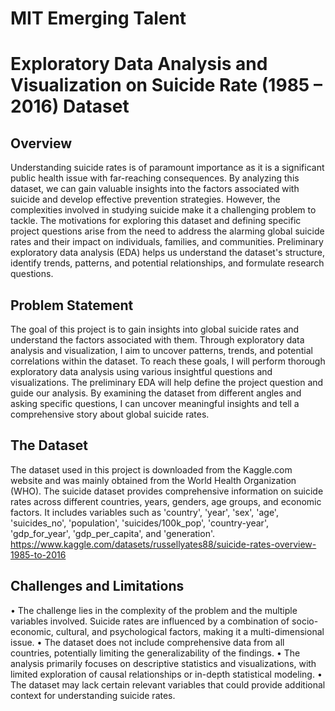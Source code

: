 # MIT Emerging Talent
# Exploratory Data Analysis and Visualization on Suicide Rate (1985 – 2016) Dataset
## Overview
Understanding suicide rates is of paramount importance as it is a significant public health issue with far-reaching consequences. By analyzing this dataset, we can gain valuable insights into the factors associated with suicide and develop effective prevention strategies. However, the complexities involved in studying suicide make it a challenging problem to tackle.
The motivations for exploring this dataset and defining specific project questions arise from the need to address the alarming global suicide rates and their impact on individuals, families, and communities. Preliminary exploratory data analysis (EDA) helps us understand the dataset's structure, identify trends, patterns, and potential relationships, and formulate research questions.

## Problem Statement
The goal of this project is to gain insights into global suicide rates and understand the factors associated with them. Through exploratory data analysis and visualization, I aim to uncover patterns, trends, and potential correlations within the dataset.
To reach these goals, I will perform thorough exploratory data analysis using various insightful questions and visualizations. The preliminary EDA will help define the project question and guide our analysis. By examining the dataset from different angles and asking specific questions, I can uncover meaningful insights and tell a comprehensive story about global suicide rates.

## The Dataset
The dataset used in this project is downloaded from the Kaggle.com website and was mainly obtained from the World Health Organization (WHO).
The suicide dataset provides comprehensive information on suicide rates across different countries, years, genders, age groups, and economic factors. It includes variables such as 'country', 'year', 'sex', 'age', 'suicides_no', 'population', 'suicides/100k_pop', 'country-year', 'gdp_for_year', 'gdp_per_capita', and 'generation'.
https://www.kaggle.com/datasets/russellyates88/suicide-rates-overview-1985-to-2016

## Challenges and Limitations
•	The challenge lies in the complexity of the problem and the multiple variables involved. Suicide rates are influenced by a combination of socio-economic, cultural, and psychological factors, making it a multi-dimensional issue.
•	The dataset does not include comprehensive data from all countries, potentially limiting the generalizability of the findings.
•	The analysis primarily focuses on descriptive statistics and visualizations, with limited exploration of causal relationships or in-depth statistical modeling.
•	The dataset may lack certain relevant variables that could provide additional context for understanding suicide rates.

